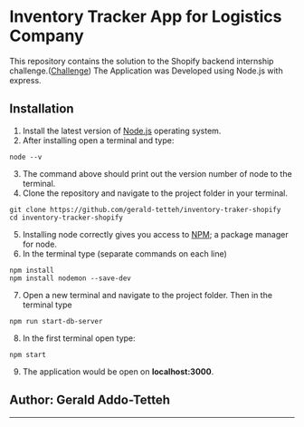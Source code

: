 # Inventory Tracker App for Logistics Company

This repository contains the solution to the Shopify backend internship challenge.([Challenge](https://docs.google.com/document/d/1z9LZ_kZBUbg-O2MhZVVSqTmvDko5IJWHtuFmIu_Xg1A/edit)) The Application was Developed using Node.js with express.

## Installation

1. Install the latest version of [Node.js](https://nodejs.org/en/) operating system.
1. After installing open a terminal and type:

```shell
node --v
```

3. The command above should print out the version number of node to the terminal.
4. Clone the repository and navigate to the project folder in your terminal.

```shell
git clone https://github.com/gerald-tetteh/inventory-traker-shopify
cd inventory-tracker-shopify
```

5. Installing node correctly gives you access to [NPM](https://docs.npmjs.com/about-npm); a package manager for node.
6. In the terminal type (separate commands on each line)

```shell
npm install
npm install nodemon --save-dev
```

7. Open a new terminal and navigate to the project folder. Then in the terminal type

```shell
npm run start-db-server
```

8. In the first terminal open type:

```shell
npm start
```

9. The application would be open on **localhost:3000**.

## Author: Gerald Addo-Tetteh

---
